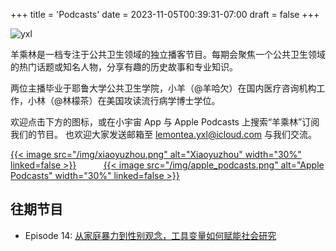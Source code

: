+++
title = 'Podcasts'
date = 2023-11-05T00:39:31-07:00
draft = false
+++

![yxl](/img/podcast.png)

羊乘林是一档专注于公共卫生领域的独立播客节目。每期会聚焦一个公共卫生领域的热门话题或知名人物，分享有趣的历史故事和专业知识。

两位主播毕业于耶鲁大学公共卫生学院，小羊（@羊哈欠）在国内医疗咨询机构工作，小林（@林檬茶）在美国攻读流行病学博士学位。

欢迎点击下方的图标，或在小宇宙 App 与 Apple Podcasts 上搜索“羊乘林”订阅我们的节目。 也欢迎大家发送邮箱至 lemontea.yxl@icloud.com 与我们交流。


[{{< image src="/img/xiaoyuzhou.png" alt="Xiaoyuzhou" width="30%" linked=false >}}](https://www.xiaoyuzhoufm.com/podcast/624900e9f33bb86cde89b214) &nbsp; &nbsp; &nbsp; &nbsp; &nbsp; [{{< image src="/img/apple_podcasts.png" alt="Apple Podcasts"  width="30%" linked=false >}}](https://podcasts.apple.com/cn/podcast/%E7%BE%8A%E4%B9%98%E6%9E%97/id1642254217)

## 往期节目
- Episode 14: [从家庭暴力到性别观念，工具变量如何赋能社会研究](https://www.xiaoyuzhoufm.com/episode/653f16fe0255cd89fd4540f4)